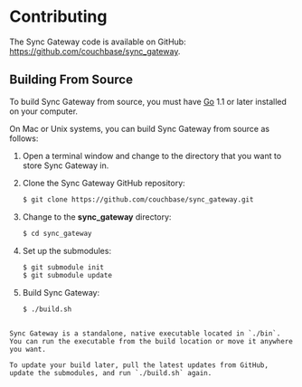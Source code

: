 # Contributing

The Sync Gateway code is available on GitHub: <https://github.com/couchbase/sync_gateway>.

## Building From Source

To build Sync Gateway from source, you must have [Go](http://golang.org) 1.1 or later installed on your computer. 

On Mac or Unix systems, you can build Sync Gateway from source as follows:

1. Open a terminal window and change to the directory that you want to store Sync Gateway in.

2. Clone the Sync Gateway GitHub repository:

	```sh
	$ git clone https://github.com/couchbase/sync_gateway.git
	```

3. Change to the **sync_gateway** directory:

	```sh
	$ cd sync_gateway
	```

4. Set up the submodules:

	```sh
	$ git submodule init
	$ git submodule update
	```
	
5. Build Sync Gateway:

	```sh
	$ ./build.sh
```

Sync Gateway is a standalone, native executable located in `./bin`. You can run the executable from the build location or move it anywhere you want.

To update your build later, pull the latest updates from GitHub, update the submodules, and run `./build.sh` again.

